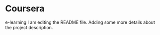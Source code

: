 # Coursera
e-learning 
I am editing the README file. Adding some more details about the project description.
